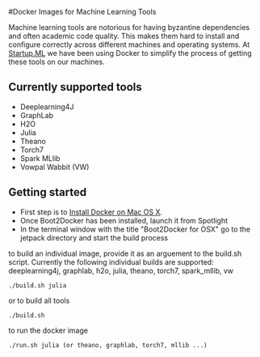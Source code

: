 #Docker Images for Machine Learning Tools

Machine learning tools are notorious for having byzantine dependencies and often academic code quality. This makes them hard to install and configure correctly across different machines and operating systems.  At  [Startup.ML](http://startup.ml/) we have been using Docker to simplify the process of getting these tools on our machines.

## Currently supported tools

* Deeplearning4J
* GraphLab
* H2O
* Julia
* Theano
* Torch7
* Spark MLlib
* Vowpal Wabbit (VW)

## Getting started
* First step is to [Install Docker on Mac OS X](https://github.com/boot2docker/osx-installer/releases/download/v1.4.1/Boot2Docker-1.4.1.pkg). 
* Once Boot2Docker has been installed, launch it from Spotlight
* In the terminal window with the title "Boot2Docker for OSX" go to the jetpack directory and start the build process

to build an individual image, provide it as an arguement to the build.sh script.  Currently the following individual builds are supported: deeplearning4j, graphlab, h2o, julia, theano, torch7, spark_mllib, vw 

```
./build.sh julia
```

or to build all tools

```
./build.sh 
```

to run the docker image

```
./run.sh julia (or theano, graphlab, torch7, mllib ...)
```

